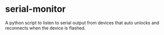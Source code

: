 # serial-monitor
A python script to listen to serial output from devices that auto unlocks and reconnects when the device is flashed.

